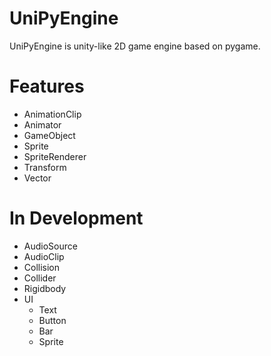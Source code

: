 # UniPyEngine
UniPyEngine is unity-like 2D game engine based on pygame.

# Features
- AnimationClip
- Animator
- GameObject
- Sprite
- SpriteRenderer
- Transform
- Vector

# In Development
- AudioSource
- AudioClip
- Collision
- Collider
- Rigidbody
- UI
    - Text
    - Button
    - Bar
    - Sprite
